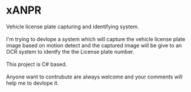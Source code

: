# xANPR
Vehicle license plate capturing and identifying system.<br><br>
I'm trying to devlope a system which will capture the vehicle license plate image based on motion detect and the captured image will be give to an OCR system to identfy the the License plate number.<br><br>
This project is C# based.<br><br>
Anyone want to contrubute are always welcome and your comments will help me to devlope it.
